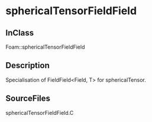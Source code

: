 # sphericalTensorFieldField 
## InClass
Foam::sphericalTensorFieldField

## Description
Specialisation of FieldField<Field, T> for sphericalTensor.

## SourceFiles
sphericalTensorFieldField.C

